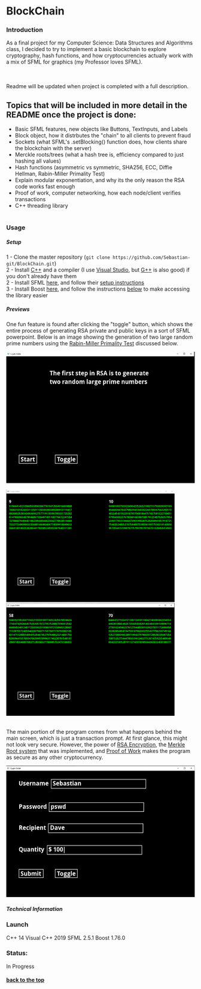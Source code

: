 # <a name="title"></a> BlockChain

### Introduction
As a final project for my Computer Science: Data Structures and Algorithms class, I decided to try to implement a basic blockchain to explore cryptography, hash functions, and how cryptocurrencies actually work with a mix of SFML for graphics (my Professor loves SFML).



<br><br>
Readme will be updated when project is completed with a full description.


## Topics that will be included in more detail in the README once the project is done:

- Basic SFML features, new objects like Buttons, TextInputs, and Labels
- Block object, how it distrbutes the "chain" to all clients to prevent fraud
- Sockets (what SFML's .setBlocking() function does, how clients share the blockchain with the server)
- Merckle roots/trees (what a hash tree is, efficiency compared to just hashing all values)
- Hash functions (asymmetric vs symmetric, SHA256, ECC, Diffie Hellman, Rabin-Miller Primality Test)
- Explain modular exponentiation, and why its the only reason the RSA code works fast enough
- Proof of work, computer networking, how each node/client verifies transactions
- C++ threading library
<br><br>


### Usage


##### Setup

1 - Clone the master repository (```git clone https://github.com/Sebastian-git/BlockChain.git```) <br>
2 - Install [C++](https://support.microsoft.com/en-us/topic/the-latest-supported-visual-c-downloads-2647da03-1eea-4433-9aff-95f26a218cc0) and a compiler (I use [Visual Studio](https://visualstudio.microsoft.com/downloads/), but [G++](https://gcc.gnu.org/) is also good) if you don't already have them <br>
2 - Install SFML [here](https://www.sfml-dev.org/download/sfml/2.5.1/), and follow their [setup instructions](https://www.sfml-dev.org/tutorials/2.5/start-vc.php) <br>
3 - Install Boost [here](https://www.boost.org/users/download/), and follow the instructions [below]() to make accessing the library easier

##### Previews

One fun feature is found after clicking the "toggle" button, which shows the entire process of generating RSA private and public keys in a sort of SFML powerpoint. Below is an image showing the generation of two large random prime numbers using the [Rabin-Miller Primality Test]() discussed below. <br>

<img width="600" height="350" alt="portfolio_view" src="https://github.com/Sebastian-git/BlockChain/blob/master/readmeImages/primeGeneration1.png"> 

<img width="450" height="300" alt="portfolio_view" src="https://github.com/Sebastian-git/BlockChain/blob/master/readmeImages/Screenshot_6.png"> <img width="450" height="300" alt="portfolio_view" src="https://github.com/Sebastian-git/BlockChain/blob/master/readmeImages/primeGeneration3.png"> 

<br> The main portion of the program comes from what happens behind the main screen, which is just a transaction prompt. At first glance, this might not look very secure. However, the power of [RSA Encryption](), the [Merkle Root system]() that was implemented, and [Proof of Work]() makes the program as secure as any other cryptocurrency. 

<img width="600" height="350" alt="portfolio_view" src="https://github.com/Sebastian-git/BlockChain/blob/master/readmeImages/transferDisplay.png"> 




##### Technical Information 



### Launch
C++ 14
Visual C++ 2019
SFML 2.5.1
Boost 1.76.0

### Status: 

In Progress 

#### [back to the top](#title)
